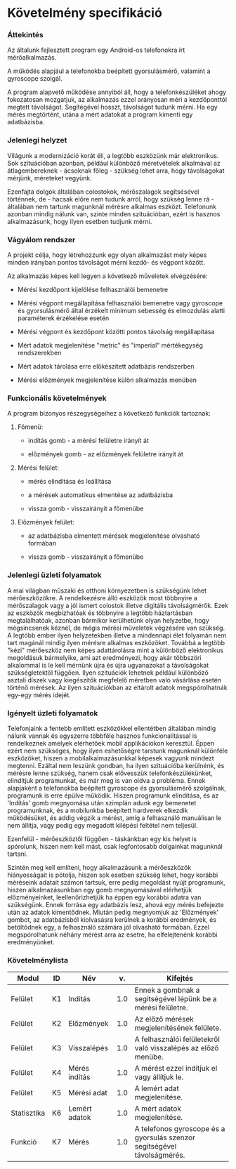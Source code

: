 # Követelmény specifikáció

### Áttekintés

Az általunk fejlesztett program egy Android-os telefonokra írt mérőalkalmazás.

A működés alapjául a telefonokba beépített gyorsulásmérő, valamint a gyroscope szolgál.

A program alapvető működése annyiból áll, hogy a telefonkészüléket ahogy fokozatosan mozgatjuk, az alkalmazás ezzel arányosan méri a kezdőponttól megtett távolságot.
Segítégével hosszt, távolságot tudunk mérni. Ha egy mérés megtörtént, utána a mért adatokat a program kimenti egy adatbázisba.

### Jelenlegi helyzet

Világunk a modernizáció korát éli, a legtöbb eszközünk már elektronikus.
Sok szituációban azonban, például különböző méretvételek alkalmával az átlagembereknek - ácsoknak főleg - szükség lehet arra, hogy távolságokat mérjünk, méreteket vegyünk.

Ezenfajta dolgok általában colostokok, mérőszalagok segítsésével történnek, de - hacsak előre nem tudunk arról, hogy szükség lenne rá - általában
nem tartunk magunknál mérésre alkalmas eszközt. Telefonunk azonban mindig nálunk van, szinte minden szituációban, ezért is hasznos alkalmazásunk, hogy ilyen esetben tudjunk mérni.

### Vágyálom rendszer

A projekt célja, hogy létrehozzunk egy olyan alkalmazást mely képes minden irányban pontos távolságot mérni kezdő- és végpont
között.

Az alkalmazás képes kell legyen a következő műveletek elvégzésére:

+ Mérési kezdőpont kijelölése felhasználói bemenetre

+ Mérési végpont megállapítása felhasználói bemenetre vagy gyroscope és gyorsulásmérő által érzékelt minimum sebesség és elmozdulás alatti paraméterek érzékelése esetén

+ Mérési végpont és kezdőpont közötti pontos távolság megállapítása

+ Mért adatok megjelenítése "metric" és "imperial" mértékegység rendszerekben

+ Mért adatok tárolása erre előkészített adatbázis rendszerben

+ Mérési előzmények megjelenítése külön alkalmazás menüben

### Funkcionális követelmények

A program bizonyos részegységeihez a következő funkciók tartoznak:

 1. Főmenü:

    - indítás gomb - a mérési felületre irányít át
    
    - előzmények gomb - az előzmények felületre irányít át
    
 2. Mérési felület:
    
    - mérés elindítása és leállítása

    - a mérések automatikus elmentése az adatbázisba

    - vissza gomb - visszairányít a főmenübe

 3. Előzmények felület:

    - az adatbázisba elmentett mérések megjelenítése olvasható formában

    - vissza gomb - visszairányít a főmenübe

### Jelenlegi üzleti folyamatok

A mai világban műszaki és otthoni környezetben is szükségünk lehet mérőeszközökre. A rendelkezésre álló eszközök most többnyire a mérőszalagok
vagy a jól ismert colostok illetve digitális távolságmérők. Ezek az eszközök megbízhatóak és többnyire a legtöbb háztartásban megtalálhatóak,
azonban bármikor kerülhetünk olyan helyzetbe, hogy mégsincsenek kéznél, de mégis mérési műveletek végzésére van szükség. A legtöbb ember
ilyen helyzetekben illetve a mindennapi élet folyamán nem tart magánál mindig ilyen mérésre alkalmas eszközöket. Továbbá a legtöbb "kézi" 
mérőeszköz nem képes adattárolásra mint a különböző elektronikus megoldásuk bármelyike, ami azt eredményezi, hogy akár többszöri alkalommal
is le kell mérnünk újra és újra ugyanazokat a távolságokat szükségletektől függően. Ilyen szituációk lehetnek például különböző asztali díszek
vagy kiegészítők megfelelő méretben való vásárlása esetén történő mérések. Az ilyen szituációkban az eltárolt adatok megspórolhatnák egy-egy
mérés idejét.

### Igényelt üzleti folyamatok

Telefonjaink a fentebb említett eszközökkel ellentétben általában mindig nálunk vannak és egyszerre többféle hasznos funkcionalitással is rendelkeznek
amelyek elérhetőek mobil applikációkon keresztül. Éppen ezért nem szükséges, hogy ilyen eshetőségre tarstunk magunknál különféle eszközöket, hiszen a mobilalkalmazásunkkal
képesek vagyunk mindezt megtenni. Ezáltal nem leszünk gondban, ha ilyen szituációba kerülnénk, és mérésre lenne szükség, hanem csak elővesszük telefonkészülékünket, elindítjuk
programunkat, és már meg is van oldva a probléma.
Ennek alapjaként a telefonokba beépített gyroscope és gyorsulásmérő szolgálnak, programunk is erre épülve működik. Hiszen programunk elindítása, és az 'Indítás'
gomb megnyomása után szimplán adunk egy bemenetet programunknak, és a mobilunkba beépített hardverek elkezdik működésüket, és addig végzik a mérést, amíg a felhasználó
manuálisan le nem állítja, vagy pedig egy megadott kilépési feltétel nem teljesül.

Ezenfelül - mérőeszköztől függően - táskánkban egy kis helyet is spórolunk, hiszen nem kell mást, csak legfontosabb dolgainkat magunknál tartani.

Szintén meg kell említeni, hogy alkalmazásunk a mérőeszközök hiányosságait is pótolja, hiszen sok esetben szükség lehet, hogy korábbi méréseink adatait számon tartsuk,
erre pedig megoldást nyújt programunk, hiszen alkalmazásunkban egy gomb megnyomásával elérhetjük előzményeinket, leellenőrizhetjük ha éppen egy korábbi adatra van szükségünk.
Ennek forrása egy adatbázis lesz, ahová egy mérés befejezte után az adatok kimentődnek. Miután pedig megnyomjuk az 'Előzmények' gombot, az adatbázisból kiolvasásra kerülnek
a korábbi eredmények, és betöltődnek egy, a felhasználó számára jól olvasható formában.
Ezzel megspórolhatunk néhány mérést arra az esetre, ha elfelejtenénk korábbi eredményünket.

### Követelménylista

| Modul       | ID  | Név           | v.  | Kifejtés                                                                 |
|-------------|-----|---------------|-----|--------------------------------------------------------------------------|
| Felület     | K1  | Indítás       | 1.0 | Ennek a gombnak a segítségével lépünk be a mérési felületre.             |
| Felület     | K2  | Előzmények    | 1.0 | Az előző mérések megjelenítésének felülete.                              |
| Felület     | K3  | Visszalépés   | 1.0 | A felhasználói felületekről való visszalépés az előző menübe.            |
| Felület     | K4  | Mérés indítás | 1.0 | A mérést ezzel indítjuk el vagy állítjuk le.                             |
| Felület     | K5  | Mérési adat   | 1.0 | A lemért adat megjelenítése.                                             |
| Statisztika | K6  | Lemért adatok | 1.0 | A mért adatok megjelenítése.                                             |
| Funkció     | K7  | Mérés         | 1.0 | A telefonos gyroscope és a gyorsulás szenzor segítségével távolságmérés. |
